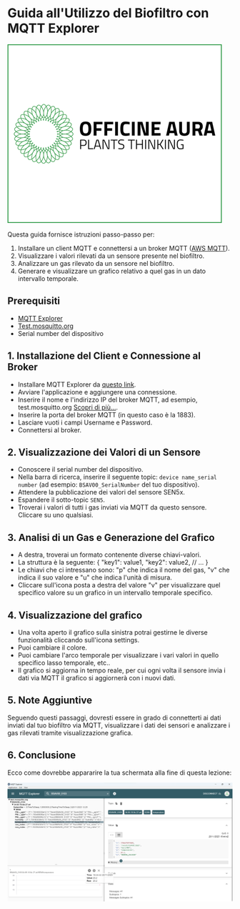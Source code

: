 # Guida all'Utilizzo del Biofiltro con MQTT Explorer
![Logo del Progetto](https://github.com/OfficineAura/OfficineAuraEsempi/blob/main/Esempio_1/Gruppo-FOS_Officine-AURA_startup_logo_03.11.png)

Questa guida fornisce istruzioni passo-passo per:
1. Installare un client MQTT e connettersi a un broker MQTT ([AWS MQTT](https://aws.amazon.com/it/what-is/mqtt/)).
2. Visualizzare i valori rilevati da un sensore presente nel biofiltro.
3. Analizzare un gas rilevato da un sensore nel biofiltro.
4. Generare e visualizzare un grafico relativo a quel gas in un dato intervallo temporale.

## Prerequisiti

- [MQTT Explorer](http://mqtt-explorer.com/)
- [Test.mosquitto.org](https://test.mosquitto.org/)
- Serial number del dispositivo

## 1. Installazione del Client e Connessione al Broker

- Installare MQTT Explorer da [questo link](http://mqtt-explorer.com/).
- Avviare l'applicazione e aggiungere una connessione.
- Inserire il nome e l'indirizzo IP del broker MQTT, ad esempio, test.mosquitto.org [Scopri di più...](https://test.mosquitto.org/](https://test.mosquitto.org/)).
- Inserire la porta del broker MQTT (in questo caso è la 1883).
- Lasciare vuoti i campi Username e Password.
- Connettersi al broker.

## 2. Visualizzazione dei Valori di un Sensore

- Conoscere il serial number del dispositivo.
- Nella barra di ricerca, inserire il seguente topic: `device name_serial number` (ad esempio: `BSAV00_SerialNumber` del tuo dispositivo).
- Attendere la pubblicazione dei valori del sensore SEN5x.
- Espandere il sotto-topic `SEN5`.
- Troverai i valori di tutti i gas inviati via MQTT da questo sensore. Cliccare su uno qualsiasi.

## 3. Analisi di un Gas e Generazione del Grafico

- A destra, troverai un formato contenente diverse chiavi-valori.
- La struttura è la seguente: {
"key1": value1,
"key2": value2,
// ...
}
-  Le chiavi che ci intressano sono: "p" che indica il nome del gas, "v" che indica il suo valore e "u" che indica l'unità di misura.
-  Cliccare sull'icona posta a destra del valore "v" per visualizzare quel specifico valore su un grafico in un intervallo temporale specifico.

## 4. Visualizzazione del grafico

-  Una volta aperto il grafico sulla sinistra potrai gestirne le diverse funzionalità cliccando sull'icona settings.
-  Puoi cambiare il colore.
-  Puoi cambiare l'arco temporale per visualizzare i vari valori in quello specifico lasso temporale, etc..
-  Il grafico si aggiorna in tempo reale, per cui ogni volta il sensore invia i dati via MQTT il grafico si aggiornerà con i nuovi dati. 

## 5. Note Aggiuntive

Seguendo questi passaggi, dovresti essere in grado di connetterti ai dati inviati dal tuo biofiltro via MQTT, visualizzare i dati dei sensori e analizzare i gas rilevati tramite visualizzazione grafica.

## 6. Conclusione 

Ecco come dovrebbe appararire la tua schermata alla fine di questa lezione: 

![Esempio Finale](https://github.com/OfficineAura/OfficineAuraEsempi/blob/main/Esempio_1/Mqtt_exampler_example.png)
